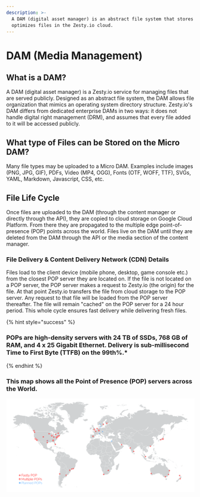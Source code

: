 ```yaml
---
description: >-
  A DAM (digital asset manager) is an abstract file system that stores and
  optimizes files in the Zesty.io cloud.
---
```


# DAM (Media Management)

## What is a DAM?

A DAM (digital asset manager) is a Zesty.io service for managing files that are served publicly. Designed as an abstract file system, the DAM allows file organization that mimics an operating system directory structure. Zesty.io's DAM differs from dedicated enterprise DAMs in two ways: it does not handle digital right management (DRM), and assumes that every file added to it will be accessed publicly.

## What type of Files can be Stored on the Micro DAM?

Many file types may be uploaded to a Micro DAM. Examples include images (PNG, JPG, GIF), PDFs, Video (MP4, OGG), Fonts (OTF, WOFF, TTF), SVGs, YAML, Markdown, Javascript, CSS, etc.

## File Life Cycle

Once files are uploaded to the DAM (through the content manager or directly through the API), they are copied to cloud storage on Google Cloud Platform. From there they are propagated to the multiple edge point-of-presence (POP) points across the world. Files live on the DAM until they are deleted from the DAM through the API or the media section of the content manager.

### File Delivery & Content Delivery Network (CDN) Details

Files load to the client device (mobile phone, desktop, game console etc.) from the closest POP server they are located on. If the file is not located on a POP server, the POP server makes a request to Zesty.io (the origin) for the file. At that point Zesty.io transfers the file from cloud storage to the POP server. Any request to that file will be loaded from the POP server thereafter. The file will remain "cached" on the POP server for a 24 hour period. This whole cycle ensures fast delivery while delivering fresh files.

{% hint style="success" %}
### POPs are high-density servers with 24 TB of SSDs, 768 GB of RAM, and 4 x 25 Gigabit Ethernet. Delivery is sub-millisecond Time to First Byte (TTFB) on the 99th%.\*
{% endhint %}

### This map shows all the Point of Presence (POP) servers across the World.

![\* Files are propagated to Fastly's (our partner) POP servers for optimal and fast delivery. ](../../.gitbook/assets/pop-endpoints.png)
